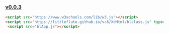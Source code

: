 ### [v0.0.3](https://github.com/littleflute/albums/edit/master/README.md)

~~~html
<script src="https://www.w3schools.com/lib/w3.js"></script>
<script src="https://littleflute.github.io/vc6/XdHtml/blclass.js" type="text/javascript"></script>
 <script src="blApp.js"></script>
~~~
<script src="https://www.w3schools.com/lib/w3.js"></script>
<script src="https://littleflute.github.io/vc6/XdHtml/blclass.js" type="text/javascript"></script>
 <script src="blApp.js"></script>
